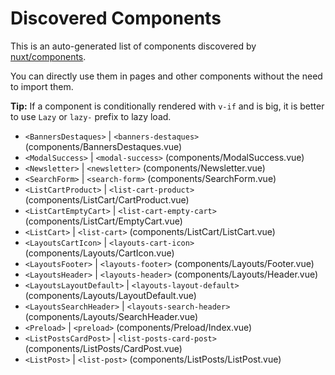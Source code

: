 # Discovered Components

This is an auto-generated list of components discovered by [nuxt/components](https://github.com/nuxt/components).

You can directly use them in pages and other components without the need to import them.

**Tip:** If a component is conditionally rendered with `v-if` and is big, it is better to use `Lazy` or `lazy-` prefix to lazy load.

- `<BannersDestaques>` | `<banners-destaques>` (components/BannersDestaques.vue)
- `<ModalSuccess>` | `<modal-success>` (components/ModalSuccess.vue)
- `<Newsletter>` | `<newsletter>` (components/Newsletter.vue)
- `<SearchForm>` | `<search-form>` (components/SearchForm.vue)
- `<ListCartProduct>` | `<list-cart-product>` (components/ListCart/CartProduct.vue)
- `<ListCartEmptyCart>` | `<list-cart-empty-cart>` (components/ListCart/EmptyCart.vue)
- `<ListCart>` | `<list-cart>` (components/ListCart/ListCart.vue)
- `<LayoutsCartIcon>` | `<layouts-cart-icon>` (components/Layouts/CartIcon.vue)
- `<LayoutsFooter>` | `<layouts-footer>` (components/Layouts/Footer.vue)
- `<LayoutsHeader>` | `<layouts-header>` (components/Layouts/Header.vue)
- `<LayoutsLayoutDefault>` | `<layouts-layout-default>` (components/Layouts/LayoutDefault.vue)
- `<LayoutsSearchHeader>` | `<layouts-search-header>` (components/Layouts/SearchHeader.vue)
- `<Preload>` | `<preload>` (components/Preload/Index.vue)
- `<ListPostsCardPost>` | `<list-posts-card-post>` (components/ListPosts/CardPost.vue)
- `<ListPost>` | `<list-post>` (components/ListPosts/ListPost.vue)
